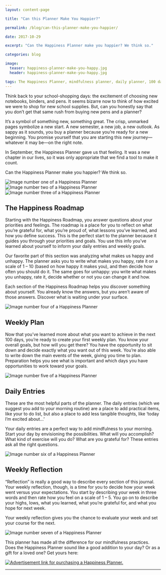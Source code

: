 ```yaml
---
layout: content-page

title: "Can this Planner Make You Happier?"

permalink: /blog/can-this-planner-make-you-happier/

date: 2017-10-29

excerpt: "Can the Happiness Planner make you happier? We think so."

categories: blog

image:
  teaser: happiness-planner-make-you-happy.jpg
  header: happiness-planner-make-you-happy.jpg

tags: The Happiness Planner, mindfulness planner, daily planner, 100 day planner
---
```


Think back to your school-shopping days: the excitement of choosing new notebooks, binders, and pens. It seems bizarre now to think of how excited we were to shop for new school supplies. But, can you honestly say that you don’t get that same rush from buying new pens and a planner? 

It’s a symbol of something new, something great. The crisp, unmarked pages symbolize a new start. A new semester, a new job, a new outlook. As sappy as it sounds, you buy a planner because you’re ready for a new beginning. You promise yourself that you are starting this new journey—whatever it may be—on the right note. 

In September, <span class="boldText">the Happiness Planner</span> gave us that feeling. It was a new chapter in our lives, so it was only appropriate that we find a tool to make it count.

Can the Happiness Planner make you happier? We think so.

<div class="row">
  <div class="col-sm-4 col-xs-6">
    <img class="img-fluid" src="/assets/images/posts/can-happiness-planner-make-you-happy/happiness-planner-1.jpg" alt="Image number one of a Happiness Planner">
  </div>
  <div class="col-sm-4 col-xs-6">
    <img class="img-fluid" src="/assets/images/posts/can-happiness-planner-make-you-happy/happiness-planner-2.jpg" alt="Image number two of a Happiness Planner">
  </div>
  <div class="col-sm-4 hidden-xs">
    <img class="img-fluid" src="/assets/images/posts/can-happiness-planner-make-you-happy/happiness-planner-3.jpg" alt="Image number three of a Happiness Planner">
  </div>
</div>

## The Happiness Roadmap

Starting with the Happiness Roadmap, you answer questions about your priorities and feelings. The roadmap is a place for you to reflect on what you’re grateful for, what you’re proud of, what lessons you’ve learned, and how you define success. This is the perfect start to the planner because it guides you through your priorities and goals. You use this info you’ve learned about yourself to inform your daily entries and weekly goals. 

Our favorite part of this section was analyzing what makes us happy and unhappy. The planner asks you to write what makes you happy, rate it on a scale of 1 – 10 (based on how happy it makes you), and then decide how often you should do it. The same goes for unhappy: you write what makes you unhappy, rate it, decide whether or not you can change it and how. 

Each section of the Happiness Roadmap helps you discover something about yourself. You already know the answers, but you aren’t aware of those answers. Discover what is waiting under your surface.

<div class="row">
  <div class="col-xs-12">
    <img class="img-fluid" src="/assets/images/posts/can-happiness-planner-make-you-happy/happiness-planner-4.jpg" alt="Image number four of a Happiness Planner">
  </div>
</div>

## Weekly Plan

Now that you’ve learned more about what you want to achieve in the next 100 days, you’re ready to create your first weekly plan. You know your overall goals, but how will you get there? You have the opportunity to sit down and decide exactly what you want out of this week. You’re also able to write down the main events of the week, giving you time to plan. Preparation helps you see what is important and which days you have opportunities to work toward your goals.  

<div class="row">
  <div class="col-xs-12">
    <img class="img-fluid" src="/assets/images/posts/can-happiness-planner-make-you-happy/happiness-planner-5.jpg" alt="Image number five of a Happiness Planner">
  </div>
</div>

## Daily Entries

These are the most helpful parts of the planner. The daily entries (which we suggest you add to your morning routine) are a place to add practical items, like your to do list, but also a place to add less tangible thoughts, like ‘today I’m excited about...’

Your daily entries are a perfect way to add mindfulness to your morning. Start your day by envisioning the possibilities. What will you accomplish? What kind of exercise will you do? What are you grateful for? These entries ask all the right questions. 

<div class="row">
  <div class="col-xs-12">
    <img class="img-fluid" src="/assets/images/posts/can-happiness-planner-make-you-happy/happiness-planner-6.jpg" alt="Image number six of a Happiness Planner">
  </div>
</div>

## Weekly Reflection

“Reflection” is really a good way to describe every section of this journal. Your weekly reflection, though, is a time for you to decide how your week went versus your expectations. You start by describing your week in three words and then rate how you feel on a scale of 1 – 5. You go on to describe your highs, lows, what you learned, what you’re grateful for, and what you hope for next week. 

Your weekly reflection gives you the chance to evaluate your week and set your course for the next. 

<div class="row">
  <div class="col-xs-12">
    <img class="img-fluid" src="/assets/images/posts/can-happiness-planner-make-you-happy/happiness-planner-7.jpg" alt="Image number seven of a Happiness Planner">
  </div>
</div>

This planner has made all the difference for our mindfulness practices. Does the Happiness Planner sound like a good addition to your day? Or as a gift for a loved one? Get yours here:

<div class="row">
  <div class="col-xs-12">
    <a href="http://thehappinessplanner.com/?aff=377" target="_blank">
      <img class="img-fluid" src="/assets/images/other/happiness-planner-graphic.jpg" alt="Advertisement link for purchasing a Happiness Planner.">
    </a>
  </div>
</div>

<hr class="secondary">